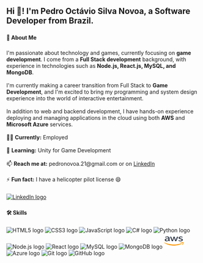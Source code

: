<h2 align="left">Hi 👋! I'm Pedro Octávio Silva Novoa, a Software Developer from Brazil.</h2>

###

<h4 align="left">🚀 About Me</h4>

###

<p align="left">
I'm passionate about technology and games, currently focusing on <b>game development</b>. I come from a <b>Full Stack development</b> background, with experience in technologies such as <b>Node.js, React.js, MySQL, and MongoDB</b>.<br><br>
I'm currently making a career transition from Full Stack to <b>Game Development</b>, and I'm excited to bring my programming and system design experience into the world of interactive entertainment.<br><br>
In addition to web and backend development, I have hands-on experience deploying and managing applications in the cloud using both <b>AWS</b> and <b>Microsoft Azure</b> services.<br><br>
👨‍💻 <b>Currently:</b> Employed<br><br>
🧠 <b>Learning:</b> Unity for Game Development<br><br>
📫 <b>Reach me at:</b> pedronovoa.21@gmail.com or on <a href="https://www.linkedin.com/in/pedronovoadev/?locale=en_US" target="_blank">LinkedIn</a><br><br>
⚡️ <b>Fun fact:</b> I have a helicopter pilot license 😄
</p>

###

<div align="left">
  <a href="https://www.linkedin.com/in/pedronovoadev/?locale=en_US" target="_blank">
    <img src="https://img.shields.io/static/v1?message=LinkedIn&logo=linkedin&label=&color=0077B5&logoColor=white&labelColor=&style=for-the-badge" height="35" alt="LinkedIn logo" />
  </a>
</div>

###

<h4 align="left">🛠 Skills</h4>

###

<div align="left">
  <img src="https://cdn.jsdelivr.net/gh/devicons/devicon/icons/html5/html5-original.svg" height="30" width="42" alt="HTML5 logo" />
  <img src="https://cdn.jsdelivr.net/gh/devicons/devicon/icons/css3/css3-original.svg" height="30" width="42" alt="CSS3 logo" />
  <img src="https://cdn.jsdelivr.net/gh/devicons/devicon/icons/javascript/javascript-original.svg" height="30" width="42" alt="JavaScript logo" />
  <img src="https://cdn.jsdelivr.net/gh/devicons/devicon/icons/csharp/csharp-original.svg" height="30" width="42" alt="C# logo" />
  <img src="https://cdn.jsdelivr.net/gh/devicons/devicon/icons/python/python-original.svg" height="30" width="42" alt="Python logo" />
  <img src="https://cdn.jsdelivr.net/gh/devicons/devicon/icons/nodejs/nodejs-original.svg" height="30" width="42" alt="Node.js logo" />
  <img src="https://cdn.jsdelivr.net/gh/devicons/devicon/icons/react/react-original.svg" height="30" width="42" alt="React logo" />
  <img src="https://cdn.jsdelivr.net/gh/devicons/devicon/icons/mysql/mysql-original.svg" height="30" width="42" alt="MySQL logo" />
  <img src="https://cdn.jsdelivr.net/gh/devicons/devicon/icons/mongodb/mongodb-original.svg" height="30" width="42" alt="MongoDB logo" />
  <img src="https://github.com/devicons/devicon/blob/v2.16.0/icons/amazonwebservices/amazonwebservices-original-wordmark.svg" height="40" width="52" alt="AWS logo" />
  <img src="https://cdn.jsdelivr.net/gh/devicons/devicon/icons/azure/azure-original.svg" height="30" width="42" alt="Azure logo" />
  <img src="https://cdn.jsdelivr.net/gh/devicons/devicon/icons/git/git-original.svg" height="30" width="42" alt="Git logo" />
  <img src="https://cdn.jsdelivr.net/gh/devicons/devicon/icons/github/github-original.svg" height="30" width="42" alt="GitHub logo" />
</div>
